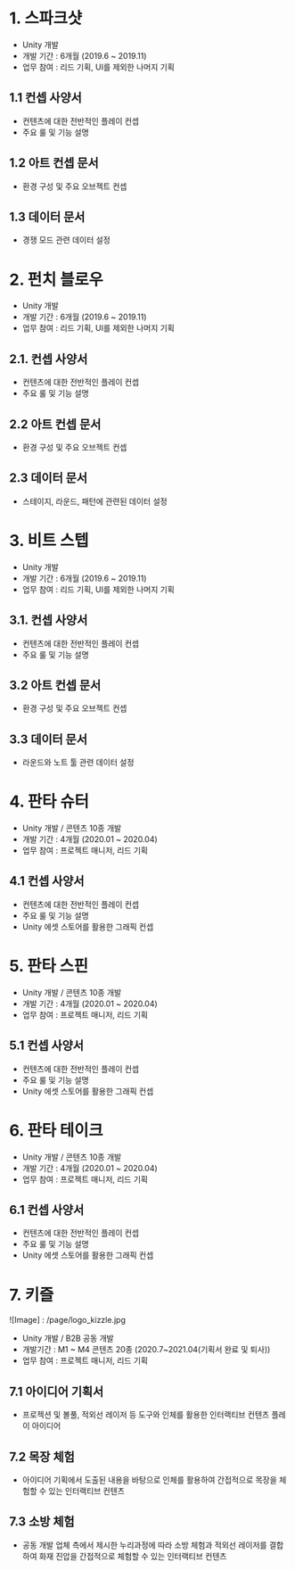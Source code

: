# 1. 스파크샷
- Unity 개발
- 개발 기간 : 6개월 (2019.6 ~ 2019.11)
- 업무 참여 : 리드 기획, UI를 제외한 나머지 기획
## 1.1 컨셉 사양서
- 컨텐츠에 대한 전반적인 플레이 컨셉
- 주요 룰 및 기능 설명
## 1.2 아트 컨셉 문서
- 환경 구성 및 주요 오브젝트 컨셉
## 1.3 데이터 문서
- 경쟁 모드 관련 데이터 설정

# 2. 펀치 블로우
- Unity 개발
- 개발 기간 : 6개월 (2019.6 ~ 2019.11)
- 업무 참여 : 리드 기획, UI를 제외한 나머지 기획 
## 2.1. 컨셉 사양서
- 컨텐츠에 대한 전반적인 플레이 컨셉
- 주요 룰 및 기능 설명
## 2.2 아트 컨셉 문서
- 환경 구성 및 주요 오브젝트 컨셉
## 2.3 데이터 문서
- 스테이지, 라운드, 패턴에 관련된 데이터 설정

# 3. 비트 스텝
- Unity 개발
- 개발 기간 : 6개월 (2019.6 ~ 2019.11)
- 업무 참여 : 리드 기획, UI를 제외한 나머지 기획 
## 3.1. 컨셉 사양서
- 컨텐츠에 대한 전반적인 플레이 컨셉
- 주요 룰 및 기능 설명
## 3.2 아트 컨셉 문서
- 환경 구성 및 주요 오브젝트 컨셉
## 3.3 데이터 문서
- 라운드와 노트 툴 관련 데이터 설정

# 4. 판타 슈터
- Unity 개발 / 콘텐츠 10종 개발
- 개발 기간 : 4개월 (2020.01 ~ 2020.04)
- 업무 참여 : 프로젝트 매니저, 리드 기획
## 4.1 컨셉 사양서
- 컨텐츠에 대한 전반적인 플레이 컨셉
- 주요 룰 및 기능 설명
- Unity 에셋 스토어를 활용한 그래픽 컨셉

# 5. 판타 스핀
- Unity 개발 / 콘텐츠 10종 개발
- 개발 기간 : 4개월 (2020.01 ~ 2020.04)
- 업무 참여 : 프로젝트 매니저, 리드 기획
## 5.1 컨셉 사양서
- 컨텐츠에 대한 전반적인 플레이 컨셉
- 주요 룰 및 기능 설명
- Unity 에셋 스토어를 활용한 그래픽 컨셉

# 6. 판타 테이크
- Unity 개발 / 콘텐츠 10종 개발
- 개발 기간 : 4개월 (2020.01 ~ 2020.04)
- 업무 참여 : 프로젝트 매니저, 리드 기획
## 6.1 컨셉 사양서
- 컨텐츠에 대한 전반적인 플레이 컨셉
- 주요 룰 및 기능 설명
- Unity 에셋 스토어를 활용한 그래픽 컨셉

# 7. 키즐
![Image] : /page/logo_kizzle.jpg
- Unity 개발 / B2B 공동 개발
- 개발기간 : M1 ~ M4 콘텐츠 20종 (2020.7~2021.04(기획서 완료 및 퇴사))
- 업무 참여 : 프로젝트 매니저, 리드 기획
## 7.1 아이디어 기획서
- 프로젝션 및 볼풀, 적외선 레이저 등 도구와 인체를 활용한 인터랙티브 컨텐츠 플레이 아이디어
## 7.2 목장 체험
- 아이디어 기획에서 도출된 내용을 바탕으로 인체를 활용하여 간접적으로 목장을 체험할 수 있는 인터랙티브 컨텐츠
## 7.3 소방 체험
- 공동 개발 업체 측에서 제시한 누리과정에 따라 소방 체험과 적외선 레이저를 결합하여 화재 진압을 간접적으로 체험할 수 있는 인터랙티브 컨텐츠
